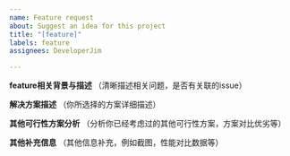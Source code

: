 ```yaml
---
name: Feature request
about: Suggest an idea for this project
title: "[feature]"
labels: feature
assignees: DeveloperJim

---
```


**feature相关背景与描述**
（清晰描述相关问题，是否有关联的issue）

**解决方案描述**
（你所选择的方案详细描述）

**其他可行性方案分析**
（分析你已经考虑过的其他可行性方案，方案对比优劣等）

**其他补充信息**
（其他信息补充，例如截图，性能对比数据等）
